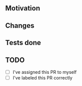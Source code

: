 ## Motivation

<!-- Explain what motivated you to do these changes -->

## Changes

<!-- Explain what you've changed
 For example could you add your commit messages and
 additional descriptions to these changes -->

## Tests done

<!-- Explain what tests you've done and if your tests worked -->

## TODO

- [ ] I've assigned this PR to myself
- [ ] I've labeled this PR correctly

<!-- Add open ToDo's to this checklist -->
